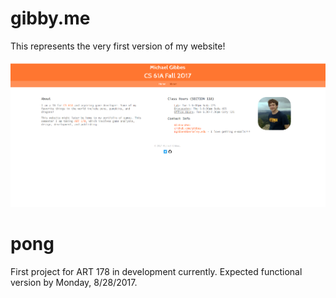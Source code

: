 # gibby.me

This represents the very first version of my website!

![alt tag](https://raw.githubusercontent.com/Gibbes/gibby/master/img/v1.png)

# pong

First project for ART 178 in development currently. Expected functional version by Monday, 8/28/2017.
